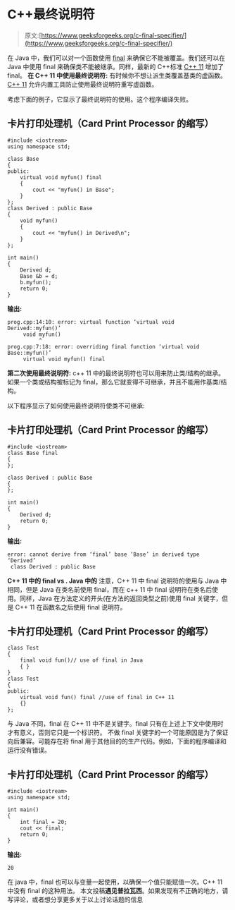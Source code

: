 # C++最终说明符

> 原文:[https://www.geeksforgeeks.org/c-final-specifier/](https://www.geeksforgeeks.org/c-final-specifier/)

在 Java 中，我们可以对一个函数使用 [final](http://geeksquiz.com/java/final-keyword/) 来确保它不能被覆盖。我们还可以在 Java 中使用 final 来确保类不能被继承。同样，最新的 C++标准 [C++ 11](http://en.wikipedia.org/wiki/C%2B%2B11) 增加了 final。
**在 C++ 11 中使用最终说明符:**
有时候你不想让派生类覆盖基类的虚函数。 [C++ 11](http://en.wikipedia.org/wiki/C%2B%2B11) 允许内置工具防止使用最终说明符重写虚函数。

考虑下面的例子，它显示了最终说明符的使用。这个程序编译失败。

## 卡片打印处理机（Card Print Processor 的缩写）

```
#include <iostream>
using namespace std;

class Base
{
public:
    virtual void myfun() final
    {
        cout << "myfun() in Base";
    }
};
class Derived : public Base
{
    void myfun()
    {
        cout << "myfun() in Derived\n";
    }
};

int main()
{
    Derived d;
    Base &b = d;
    b.myfun();
    return 0;
}
```

**输出:**

```
prog.cpp:14:10: error: virtual function ‘virtual void Derived::myfun()’
     void myfun()
          ^
prog.cpp:7:18: error: overriding final function ‘virtual void Base::myfun()’
     virtual void myfun() final 

```

**第二次使用最终说明符:**
c++ 11 中的最终说明符也可以用来防止类/结构的继承。如果一个类或结构被标记为 final，那么它就变得不可继承，并且不能用作基类/结构。

以下程序显示了如何使用最终说明符使类不可继承:

## 卡片打印处理机（Card Print Processor 的缩写）

```
#include <iostream>
class Base final
{
};

class Derived : public Base
{
};

int main()
{
    Derived d;
    return 0;
}
```

**输出:**

```
error: cannot derive from ‘final’ base ‘Base’ in derived type ‘Derived’
 class Derived : public Base

```

**C++ 11 中的 final vs . Java 中的**
注意，C++ 11 中 final 说明符的使用与 Java 中相同，但是 Java 在类名前使用 final，而在 c++ 11 中 final 说明符在类名后使用。同样，Java 在方法定义的开头(在方法的返回类型之前)使用 final 关键字，但是 C++ 11 在函数名之后使用 final 说明符。

## 卡片打印处理机（Card Print Processor 的缩写）

```
class Test
{
    final void fun()// use of final in Java
    { }
}
class Test
{
public:
    virtual void fun() final //use of final in C++ 11
    {}
};
```

与 Java 不同，final 在 C++ 11 中不是关键字。final 只有在上述上下文中使用时才有意义，否则它只是一个标识符。
不做 final 关键字的一个可能原因是为了保证向后兼容。可能存在将 final 用于其他目的的生产代码。例如，下面的程序编译和运行没有错误。

## 卡片打印处理机（Card Print Processor 的缩写）

```
#include <iostream>
using namespace std;

int main()
{
    int final = 20;
    cout << final;
    return 0;
}
```

**输出:**

```
20

```

在 java 中，final 也可以与变量一起使用，以确保一个值只能赋值一次。C++ 11 中没有 final 的这种用法。
本文投稿**遇见普拉瓦西**。如果发现有不正确的地方，请写评论，或者想分享更多关于以上讨论话题的信息